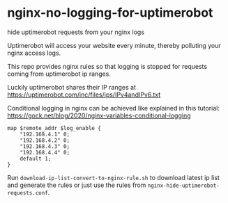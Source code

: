 # nginx-no-logging-for-uptimerobot

hide uptimerobot requests from your nginx logs

Uptimerobot will access your website every minute, thereby polluting your nginx access logs.

This repo provides nginx rules so that logging is stopped for requests coming from uptimerobot ip ranges.


Luckily uptimerobot shares their IP ranges at https://uptimerobot.com/inc/files/ips/IPv4andIPv6.txt

Conditional logging in nginx can be achieved like explained in this tutorial: https://gock.net/blog/2020/nginx-variables-conditional-logging

```
map $remote_addr $log_enable {
    "192.168.4.1" 0;
    "192.168.4.2" 0;
    "192.168.4.3" 0;
    "192.168.4.4" 0;
    default 1;
}
```

Run `download-ip-list-convert-to-nginx-rule.sh` to download latest ip list and generate the rules or just use the rules from `nginx-hide-uptimerobot-requests.conf`.